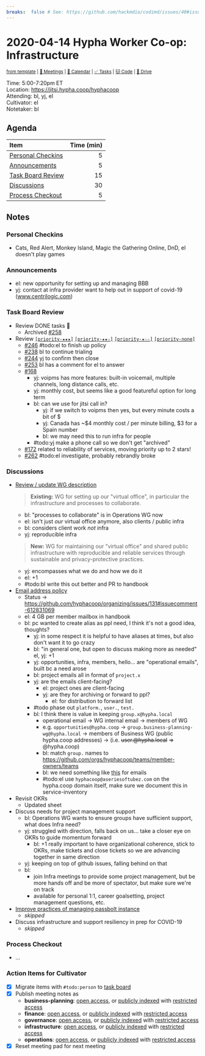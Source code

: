 ```yaml
---
breaks:  false # See: https://github.com/hackmdio/codimd/issues/40#issuecomment-172927690
---
```

# 2020-04-14 Hypha Worker Co-op: Infrastructure

<sup>[from template][template] | [:notebook: Meetings][meetings] | [:date: Calendar][calendar] | [:white_check_mark: Tasks][tasks] | [:cat: Code][gh] | [:open_file_folder: Drive][drive]</sup>

Time:       5:00-7:20pm ET  
Location:   https://jitsi.hypha.coop/hyphacoop  
Attending:  bl, yj, el  
Cultivator: el  
Notetaker:  bl

## Agenda

| Item                                            | Time (min) |
|:------------------------------------------------|-----------:|
| [Personal Checkins](#Personal-Checkins)         |          5 |
| [Announcements](#Announcements)                 |          5 |
| [Task Board Review](#Task-Board-Review)         |         15 |
| [Discussions](#Discussions)                     |         30 |
| [Process Checkout](#Process-Checkout)           |          5 |

## Notes

### Personal Checkins

- Cats, Red Alert, Monkey Island, Magic the Gathering Online, DnD, el doesn't play games

### Announcements

- el: new opportunity for setting up and managing BBB
- yj: contact at infra provider want to help out in support of covid-19  (www.centrilogic.com)

### Task Board Review

- Review DONE tasks :tada:
	- Archived [#258](https://github.com/hyphacoop/organizing/issues/258)
- Review [`[priority-★★★]`][l-pri-hi] [`[priority-★★☆]`][l-pri-md] [`[priority-★☆☆]`][l-pri-lo] [`[priority-none]`][l-pri-none]
	- [#246](https://github.com/hyphacoop/organizing/issues/246) #todo:el to finish up policy
	- [#238](https://github.com/hyphacoop/organizing/issues/238) bl to continue trialing
	- [#244](https://github.com/hyphacoop/organizing/issues/244) yj to confirm then close
	- [#253](https://github.com/hyphacoop/organizing/issues/253) bl has a comment for el to answer
	- [#168](https://github.com/hyphacoop/organizing/issues/168)
	    - yj: voipms has more features: built-in voicemail, multiple channels, long distance calls, etc.
	    - yj: monthly cost, but seems like a good featureful option for long term
        - bl: can we use for jitsi call in?
            - yj: if we switch to voipms then yes, but every minute costs a bit of $
            - yj: Canada has ~$4 monthly cost / per minute billing, $3 for a Spain number
            - bl: we may need this to run infra for people
        - #todo:yj make a phone call so we don't get "archived"
    - [#172](https://github.com/hyphacoop/organizing/issues/172) related to reliability of services, moving priority up to 2 stars!
    - [#262](https://github.com/hyphacoop/organizing/issues/262) #todo:el investigate, probably rebrandly broke

### Discussions

- [Review / update WG description](https://handbook.hypha.coop/working-groups.html)
    > **Existing:** WG for setting up our "virtual office", in particular the infrastructure and processes to collaborate.
    - bl: "processes to collaborate" is in Operations WG now
    - el: isn't just _our_ virtual office anymore, also clients / public infra
    - bl: considers client work _not_ infra
    - yj: reproducible infra
    > **New:** WG for maintaining our "virtual office" and shared public infrastructure with reproducible and reliable services through sustainable and privacy-protective practices.
    - yj: encompasses what we do and how we do it
    - el: +1
    - #todo:bl write this out better and PR to handbook
- [Email address policy](https://github.com/hyphacoop/organizing/issues/131)
    - Status -> https://github.com/hyphacoop/organizing/issues/131#issuecomment-612831069
    - el: 4 GB per member mailbox in handbook
    - bl: pc wanted to create alias as ppl need, I think it's not a good idea, thoughts?
        - yj: in some respect it is helpful to have aliases at times, but also don't want it to go crazy
        - bl: "in general one, but open to discuss making more as needed" el, yj: +1
        - yj: opportunities, infra, members, hello... are "operational emails", built bc a need arose
        - bl: project emails all in format of `project.x`
        - yj: are the emails client-facing?
            - el: project ones are client-facing
            - yj: are they for archiving or forward to ppl?
                - el: for distribution to forward list
        - #todo phase out `platform.`, `user.`, `test.`
        - bl: I think there is value in keeping `group.x@hypha.local`
            - operational email -> WG internal email -> members of WG
            - e.g. `opportunities@hypha.coop` 
                  -> `group.business-planning-wg@hypha.local`
                  -> members of Business WG (public hypha.coop addresses)
                  -> (i.e. ~~user.<name>@hypha.local~~ => <name>@hypha.coop)
            - bl: match `group.` names to https://github.com/orgs/hyphacoop/teams/member-owners/teams
            - bl: we need something like [this](https://github.com/hyphacoop/organizing-private/blob/master/documents/infrastructure/jitsi.md) for emails
            - #todo:el use `hyphacoop@aseriesoftubez.com` on the hypha.coop domain itself, make sure we document this in service-inventory
- Revisit OKRs
    - Updated sheet
- Discuss needs for project management support
    - bl: Operations WG wants to ensure groups have sufficient support, what does Infra need?
    - yj: struggled with direction, falls back on us... take a closer eye on OKRs to guide momentum forward
        - bl: +1 really important to have organizational coherence, stick to OKRs, make tickets and close tickets so we are advancing together in same direction
    - yj: keeping on top of github issues, falling behind on that
    - bl:
        - join Infra meetings to provide some project management, but be more hands off and be more of spectator, but make sure we're on track
        - available for personal 1:1, career goalsetting, project management questions, etc.
- [Improve practices of managing passbolt instance](https://github.com/hyphacoop/organizing/issues/175)
    - _skipped_
- Discuss infrastructure and support resiliency in prep for COVID-19
    - _skipped_

### Process Checkout

- ...


### Action Items for Cultivator

- [x] Migrate items with `#todo:person` to [task board][tasks]
- [x] Publish meeting notes as
	- **business-planning**: [open access][biz-public], or [publicly indexed][biz-index] with [restricted access][biz-private]
	- **finance**: [open access][fin-public], or [publicly indexed][fin-index] with [restricted access][fin-private]
	- **governance**: [open access][gov-public], or [publicly indexed][gov-index] with [restricted access][gov-private]
	- **infrastructure**: [open access][inf-public], or [publicly indexed][inf-index] with [restricted access][inf-private]
	- **operations**: [open access][ops-public], or [publicly indexed][ops-index] with [restricted access][ops-private]
- [x] Reset meeting pad for next meeting

<!-- Links: Important -->
[template]: https://link.hypha.coop/wg-template
[meetings]: https://link.hypha.coop/meetings
[calendar]: https://link.hypha.coop/calendar
[tasks]:    https://link.hypha.coop/tasks
[gh]:       https://link.hypha.coop/gh
[drive]:    https://link.hypha.coop/drive

<!-- Links: Labels -->
[l-pri-hi]: https://github.com/orgs/hyphacoop/projects/2?card_filter_query=label:[priority-★★★]
[l-pri-md]: https://github.com/orgs/hyphacoop/projects/2?card_filter_query=label:[priority-★★☆]
[l-pri-lo]: https://github.com/orgs/hyphacoop/projects/2?card_filter_query=label:[priority-★☆☆]
[l-pri-none]: https://github.com/orgs/hyphacoop/projects/2?card_filter_query=-label:[priority-★☆☆]+-label:[priority-★★☆]+-label:[priority-★★★]
[l-biz]: https://github.com/orgs/hyphacoop/projects/2?card_filter_query=label:"wg:business-planning"
[l-fin]: https://github.com/orgs/hyphacoop/projects/2?card_filter_query=label:"wg:finance"
[l-gov]: https://github.com/orgs/hyphacoop/projects/2?card_filter_query=label:"wg:governance
[l-inf]: https://github.com/orgs/hyphacoop/projects/2?card_filter_query=label:"wg:infrastructure"
[l-ops]: https://github.com/orgs/hyphacoop/projects/2?card_filter_query=label:"wg:operations"
[l-none]: https://github.com/orgs/hyphacoop/projects/2?card_filter_query=-label:wg:operations+-label:wg:infrastructure+-label:wg:finance+-label:wg:governance+-label:wg:business-planning

<!-- Links: Archive -->
[biz-public]:   https://github.com/hyphacoop/organizing/new/master?filename=_posts/meeting-notes/2020-MM-DD-business-planning.md
[biz-index]:    https://github.com/hyphacoop/organizing/new/master?filename=_posts/private/meeting-notes/2020-MM-DD-business-planning.md&value=Empty%20file%20for%20public%20indexing%20of%20access-restricted%20file.
[biz-private]:  https://github.com/hyphacoop/organizing-private/new/master?filename=meeting-notes/2020-MM-DD-business-planning.md
[fin-public]:   https://github.com/hyphacoop/organizing/new/master?filename=_posts/meeting-notes/2020-MM-DD-finance.md
[fin-index]:    https://github.com/hyphacoop/organizing/new/master?filename=_posts/private/meeting-notes/2020-MM-DD-finance.md&value=Empty%20file%20for%20public%20indexing%20of%20access-restricted%20file.
[fin-private]:  https://github.com/hyphacoop/organizing-private/new/master?filename=meeting-notes/2020-MM-DD-finance.md
[gov-public]:   https://github.com/hyphacoop/organizing/new/master?filename=_posts/meeting-notes/2020-MM-DD-governance.md
[gov-index]:    https://github.com/hyphacoop/organizing/new/master?filename=_posts/private/meeting-notes/2020-MM-DD-governance.md&value=Empty%20file%20for%20public%20indexing%20of%20access-restricted%20file.
[gov-private]:  https://github.com/hyphacoop/organizing-private/new/master?filename=meeting-notes/2020-MM-DD-governance.md
[inf-public]:   https://github.com/hyphacoop/organizing/new/master?filename=_posts/meeting-notes/2020-MM-DD-infrastructure.md
[inf-index]:    https://github.com/hyphacoop/organizing/new/master?filename=_posts/private/meeting-notes/2020-MM-DD-infrastructure.md&value=Empty%20file%20for%20public%20indexing%20of%20access-restricted%20file.
[inf-private]:  https://github.com/hyphacoop/organizing-private/new/master?filename=meeting-notes/2020-MM-DD-infrastructure.md
[ops-public]:   https://github.com/hyphacoop/organizing/new/master?filename=_posts/meeting-notes/2020-MM-DD-operations.md
[ops-index]:    https://github.com/hyphacoop/organizing/new/master?filename=_posts/private/meeting-notes/2020-MM-DD-operations.md&value=Empty%20file%20for%20public%20indexing%20of%20access-restricted%20file.
[ops-private]:  https://github.com/hyphacoop/organizing-private/new/master?filename=meeting-notes/2020-MM-DD-operations.md
